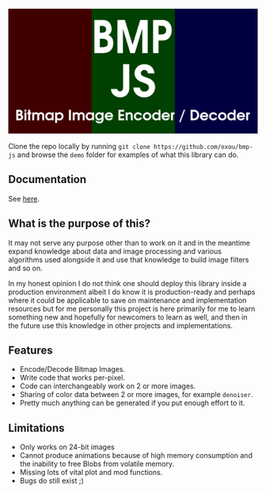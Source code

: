 ![Cover Image](img/cover-2560x1280.png)

Clone the repo locally by running `git clone https://github.com/oxou/bmp-js`
and browse the `demo` folder for examples of what this library can do.

## Documentation
See [here](docs/readme.md).

## What is the purpose of this?

It may not serve any purpose other than to work on it and in the meantime expand knowledge about data and image
processing and various algorithms used alongside it and use that knowledge to build image filters and so on.

In my honest opinion I do not think one should deploy this library inside a production environment albeit I do know it
is production-ready and perhaps where it could be applicable to save on maintenance and implementation resources but
for me personally this project is here primarily for me to learn something new and hopefully for newcomers to learn as
well, and then in the future use this knowledge in other projects and implementations.

## Features

- Encode/Decode Bitmap Images.
- Write code that works per-pixel.
- Code can interchangeably work on 2 or more images.
- Sharing of color data between 2 or more images, for example `denoiser`.
- Pretty much anything can be generated if you put enough effort to it.

## Limitations
- Only works on 24-bit images
- Cannot produce animations because of high memory consumption and the inability to free Blobs from volatile memory.
- Missing lots of vital plot and mod functions.
- Bugs do still exist ;)
